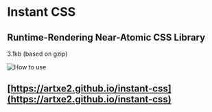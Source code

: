 # Instant CSS
## Runtime-Rendering Near-Atomic CSS Library  
3.1kb (based on gzip)

![How to use](https://github.com/Artxe2/instant-css/raw/main/github-pages/static/imgs/how-to-use.webp)

## [https://artxe2.github.io/instant-css](https://artxe2.github.io/instant-css)